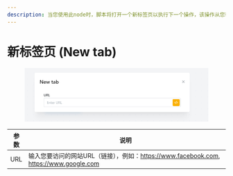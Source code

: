 ```yaml
---
description: 当您使用此node时，脚本将打开一个新标签页以执行下一个操作，该操作从您输入的 URL 开始
---
```


# 新标签页 (New tab)

<figure><img src="../../.gitbook/assets/image (8).png" alt=""><figcaption></figcaption></figure>

| 参数  | 说明                                                                   |
| --- | -------------------------------------------------------------------- |
| URL | 输入您要访问的网站URL（链接），例如：https://www.facebook.com, https://www.google.com |
